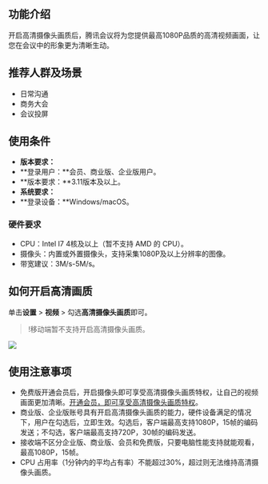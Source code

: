 ## 功能介绍
开启高清摄像头画质后，腾讯会议将为您提供最高1080P品质的高清视频画面，让您在会议中的形象更为清晰生动。

## 推荐人群及场景
- 日常沟通
- 商务大会
- 会议投屏

## 使用条件
- **版本要求：**
 - **登录用户：**会员、商业版、企业版用户。
 - **版本要求：**3.11版本及以上。
- **系统要求：**
 - **登录设备：**Windows/macOS。

### 硬件要求
- CPU：Intel I7 4核及以上（暂不支持 AMD 的 CPU）。
- 摄像头：内置或外置摄像头，支持采集1080P及以上分辨率的图像。
- 带宽建议：3M/s-5M/s。

## 如何开启高清画质
单击**设置** > **视频** > 勾选**高清摄像头画质**即可。
>!移动端暂不支持开启高清摄像头画质。

![](https://qcloudimg.tencent-cloud.cn/raw/9380e4ffb423b8fe89ef4ab3e10f6bc6.png)

## 使用注意事项
- 免费版开通会员后，开启摄像头即可享受高清摄像头画质特权，让自己的视频画面更加清晰。[开通会员，即可享受高清摄像头画质特权](https://meeting.tencent.com/buy/index.html?version=personal&mid=ts.p.help.wz)。
- 商业版、企业版账号具有开启高清摄像头画质的能力，硬件设备满足的情况下，用户在勾选后，立即生效。勾选后，客户端最高支持1080P，15帧的编码发送；不勾选，客户端最高支持720P，30帧的编码发送。
- 接收端不区分企业版、商业版、会员和免费版，只要电脑性能支持就能观看，最高1080P，15帧。
- CPU 占用率（1分钟内的平均占有率）不能超过30%，超过则无法维持高清摄像头画质。
